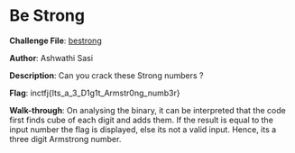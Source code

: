 # Be Strong

**Challenge File**: [bestrong](Handout/bestrong)  

**Author**: Ashwathi Sasi

**Description**: Can you crack these Strong numbers ? 

**Flag**: inctfj{Its_a_3_D1g1t_Armstr0ng_numb3r}

**Walk-through**: On analysing the binary, it can be interpreted that the code first finds cube of each digit and adds them. If the result is equal to the input number the flag is displayed, else its not a valid input. 
Hence, its a three digit Armstrong number.